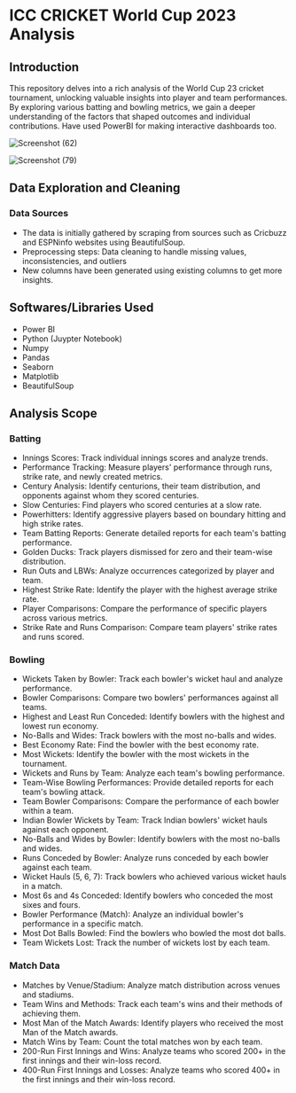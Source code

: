 # ICC CRICKET World Cup 2023 Analysis

## Introduction

This repository delves into a rich analysis of the World Cup 23 cricket tournament, unlocking valuable insights into player and team performances. By exploring various batting and bowling metrics, we gain a deeper understanding of the factors that shaped outcomes and individual contributions. Have used PowerBI for making interactive dashboards too.

![Screenshot (62)](https://github.com/Pratham0311Arya/World-Cup-2023/assets/143388323/424ff27b-8d00-44d6-b7b3-e0150d6e138c)

![Screenshot (79)](https://github.com/Pratham0311Arya/World-Cup-2023/assets/143388323/621bc61c-3acf-4e6d-abba-35b957b5595c)





## Data Exploration and Cleaning

### Data Sources
- The data is initially gathered by scraping from sources such as Cricbuzz and ESPNinfo websites using BeautifulSoup.
- Preprocessing steps: Data cleaning to handle missing values, inconsistencies, and outliers
- New columns have been generated using existing columns to get more insights.

## Softwares/Libraries Used
- Power BI
- Python (Juypter Notebook)
- Numpy
- Pandas
- Seaborn
- Matplotlib
- BeautifulSoup


## Analysis Scope

### Batting

- Innings Scores: Track individual innings scores and analyze trends.
- Performance Tracking: Measure players' performance through runs, strike rate, and newly created metrics.
- Century Analysis: Identify centurions, their team distribution, and opponents against whom they scored centuries.
- Slow Centuries: Find players who scored centuries at a slow rate.
- Powerhitters: Identify aggressive players based on boundary hitting and high strike rates.
- Team Batting Reports: Generate detailed reports for each team's batting performance.
- Golden Ducks: Track players dismissed for zero and their team-wise distribution.
- Run Outs and LBWs: Analyze occurrences categorized by player and team.
- Highest Strike Rate: Identify the player with the highest average strike rate.
- Player Comparisons: Compare the performance of specific players across various metrics.
- Strike Rate and Runs Comparison: Compare team players' strike rates and runs scored.

### Bowling

- Wickets Taken by Bowler: Track each bowler's wicket haul and analyze performance.
- Bowler Comparisons: Compare two bowlers' performances against all teams.
- Highest and Least Run Conceded: Identify bowlers with the highest and lowest run economy.
- No-Balls and Wides: Track bowlers with the most no-balls and wides.
- Best Economy Rate: Find the bowler with the best economy rate.
- Most Wickets: Identify the bowler with the most wickets in the tournament.
- Wickets and Runs by Team: Analyze each team's bowling performance.
- Team-Wise Bowling Performances: Provide detailed reports for each team's bowling attack.
- Team Bowler Comparisons: Compare the performance of each bowler within a team.
- Indian Bowler Wickets by Team: Track Indian bowlers' wicket hauls against each opponent.
- No-Balls and Wides by Bowler: Identify bowlers with the most no-balls and wides.
- Runs Conceded by Bowler: Analyze runs conceded by each bowler against each team.
- Wicket Hauls (5, 6, 7): Track bowlers who achieved various wicket hauls in a match.
- Most 6s and 4s Conceded: Identify bowlers who conceded the most sixes and fours.
- Bowler Performance (Match): Analyze an individual bowler's performance in a specific match.
- Most Dot Balls Bowled: Find the bowlers who bowled the most dot balls.
- Team Wickets Lost: Track the number of wickets lost by each team.

### Match Data

- Matches by Venue/Stadium: Analyze match distribution across venues and stadiums.
- Team Wins and Methods: Track each team's wins and their methods of achieving them.
- Most Man of the Match Awards: Identify players who received the most Man of the Match awards.
- Match Wins by Team: Count the total matches won by each team.
- 200-Run First Innings and Wins: Analyze teams who scored 200+ in the first innings and their win-loss record.
- 400-Run First Innings and Losses: Analyze teams who scored 400+ in the first innings and their win-loss record.

